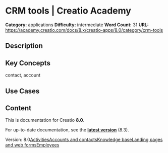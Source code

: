 # CRM tools | Creatio Academy

**Category:** applications **Difficulty:** intermediate **Word Count:** 31
**URL:**
https://academy.creatio.com/docs/8.x/creatio-apps/8.0/category/crm-tools

## Description

## Key Concepts

contact, account

## Use Cases

## Content

This is documentation for Creatio **8.0**.

For up-to-date documentation, see the
**[latest version](/docs/8.x/creatio-apps/overview/platform-overview)** (8.3).

Version:
8.0[Activities](/docs/8.x/creatio-apps/8.0/category/activities)[Accounts and contacts](/docs/8.x/creatio-apps/8.0/category/accounts-and-contacts)[Knowledge base](/docs/8.x/creatio-apps/8.0/category/knowledge-base)[Landing pages and web forms](/docs/8.x/creatio-apps/8.0/category/landing-pages-and-web-forms)[Employees](/docs/8.x/creatio-apps/8.0/category/employees)
